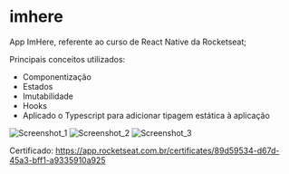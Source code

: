 # imhere
App ImHere, referente ao curso de React Native da Rocketseat;

Principais conceitos utilizados:
- Componentização
- Estados
- Imutabilidade
- Hooks
- Aplicado o Typescript para adicionar tipagem estática à aplicação

![Screenshot_1](https://github.com/Sillmann/imhere-reactnative-rocketseat/assets/58642347/a102a9a2-7cb5-40b7-8d0a-f8ad0857f2a4)
![Screenshot_2](https://github.com/Sillmann/imhere-reactnative-rocketseat/assets/58642347/5ea377d0-b99d-4f64-a16c-dfa4145b0d2a)
![Screenshot_3](https://github.com/Sillmann/imhere-reactnative-rocketseat/assets/58642347/fa32446c-4ff8-4c00-b7cf-458bb50c9413)

Certificado:
https://app.rocketseat.com.br/certificates/89d59534-d67d-45a3-bff1-a9335910a925

